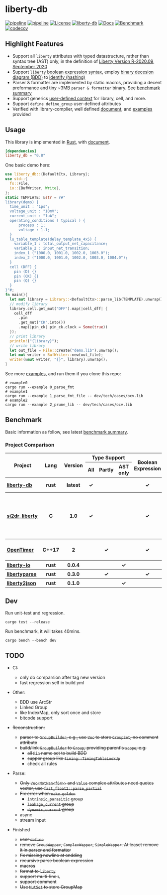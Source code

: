 # liberty-db

[![pipeline](https://github.com/zao111222333/liberty-db/actions/workflows/build.yml/badge.svg?branch=master)](https://github.com/zao111222333/liberty-db/actions/workflows/build.yml)
[![pipeline](https://github.com/zao111222333/liberty-db/actions/workflows/bench_deploy.yml/badge.svg?branch=master)](https://github.com/zao111222333/liberty-db/actions/workflows/bench_deploy.yml)
[![License](https://img.shields.io/badge/License-MIT-blue.svg)](https://opensource.org/licenses/MIT)
[![liberty-db](https://shields.io/crates/v/liberty-db.svg?style=flat-square&label=crates.io)](https://crates.io/crates/liberty-db)
[![Docs](https://docs.rs/liberty-db/badge.svg)](https://docs.rs/liberty-db)
[![Benchmark](https://img.shields.io/badge/Benchmark-8A2BE2)](https://zao111222333.github.io/liberty-db/bench)
[![codecov](https://codecov.io/github/zao111222333/liberty-db/graph/badge.svg?token=AI2BVDIFOI)](https://codecov.io/github/zao111222333/liberty-db)

## Highlight Features

+ Support all `liberty` attributes with typed datastructure, rather than syntax tree (AST) only, in the definition of [Liberty Version R-2020.09, September 2020](https://zao111222333.github.io/liberty-db/2020.09/reference_manual.pdf)
+ Support [`liberty` boolean expression syntax](https://zao111222333.github.io/liberty-db/2020.09/reference_manual.html?field=test&bgn=132.36+132.41&end=132.38+133.13), employ [binary decesion diagram (BDD)](https://github.com/sybila/biodivine-lib-bdd) to [identify (hashing)](https://docs.rs/liberty-db/latest/liberty_db/expression/struct.BddBooleanExpression.html)
+ Parser & formatter are implemented by static macros, providing a decent preformance and tiny ~3MB `parser & formatter` binary. See [benchmark summary](https://zao111222333.github.io/liberty-db/bench)
+ Support generics [user-defined context](https://docs.rs/liberty-db/latest/liberty_db/trait.Ctx.html) for library, cell, and more.
+ Support `define define_group` user-defined attributes
+ Verified with library-complier, well defined [document](https://docs.rs/liberty-db/latest/liberty_db/library/struct.Library.html), and [examples](examples) provided

## Usage

This library is implemented in [Rust](https://doc.rust-lang.org/book/ch01-00-getting-started.html), with [document](https://docs.rs/liberty-db).

```toml
[dependencies]
liberty_db = "0.8"
```

One basic demo here:

```rust
use liberty_db::{DefaultCtx, Library};
use std::{
  fs::File,
  io::{BufWriter, Write},
};
static TEMPLATE: &str = r#"
library(demo) {
  time_unit : "1ps";
  voltage_unit : "10mV";
  current_unit : "1uA";
  operating_conditions ( typical ) {
      process : 1;
      voltage : 1.1;
  }
  lu_table_template(delay_template_4x5) {
    variable_1 : total_output_net_capacitance;
    variable_2 : input_net_transition;
    index_1 ("1000.0, 1001.0, 1002.0, 1003.0");
    index_2 ("1000.0, 1001.0, 1002.0, 1003.0, 1004.0");
  }
  cell (DFF) {
    pin (D) {}
    pin (CK) {}
    pin (Q) {}
  }
}"#;
fn main(){
  let mut library = Library::<DefaultCtx>::parse_lib(TEMPLATE).unwrap();
  // modify library
  library.cell.get_mut("DFF").map(|cell_dff| {
    cell_dff
      .pin
      .get_mut("CK".into())
      .map(|pin_ck| pin_ck.clock = Some(true))
  });
  // print library
  println!("{library}");
  // write library
  let out_file = File::create("demo.lib").unwrap();
  let mut writer = BufWriter::new(out_file);
  write!(&mut writer, "{}", library).unwrap();
}
```

See more [examples](examples), and run them if you clone this repo:

``` shell
# example0
cargo run --example 0_parse_fmt
# example1
cargo run --example 1_parse_fmt_file -- dev/tech/cases/ocv.lib
# example2
cargo run --example 2_prune_lib -- dev/tech/cases/ocv.lib
```

## Benchmark
Basic information as follow, see latest [benchmark summary](https://zao111222333.github.io/liberty-db/bench).

### Project Comparison
<div class="info-table"><table><thead><tr><th rowspan="2" style="font-weight:bold;">Project</th><th rowspan="2" style="font-weight:bold;">Lang</th><th rowspan="2" style="font-weight:bold;">Version</th><th colspan="3" style="text-align:center;font-weight:bold;">Type Support</th><th rowspan="2" style="font-weight:bold;">Boolean<br>Expression</th><th rowspan="2" style="font-weight:bold;">Comment</th></tr><tr><th>All</th><th>Partly</th><th>AST only</th></tr></thead><tbody><tr><th style="text-align:left;padding-left:5px"><a href="https://crates.io/crates/liberty-db">liberty-db</a></th><th>rust</th><th>latest</th><th>✓</th><th></th><th></th><th>✓</th><th>current version</th></tr><tr><th style="text-align:left;padding-left:5px"><a href="https://github.com/csguth/LibertyParser">si2dr_liberty</a></th><th>C</th><th>1.0</th><th>✓</th><th></th><th></th><th>✓</th><th>Synopsys's version at 2005, many attributes are not supported</th></tr><tr><th style="text-align:left;padding-left:5px"><a href="https://github.com/OpenTimer/OpenTimer/tree/a57d03b39886c1e2f113c1a893f5b3fad9199a52">OpenTimer</a></th><th>C++17</th><th>2</th><th></th><th>✓</th><th></th><th>✓</th><th>STA tool's liberty component</th></tr><tr><th style="text-align:left;padding-left:5px"><a href="https://crates.io/crates/liberty-io">liberty-io</a></th><th>rust</th><th>0.0.4</th><th></th><th></th><th>✓</th><th></th><th></th></tr><tr><th style="text-align:left;padding-left:5px"><a href="https://crates.io/crates/libertyparse">libertyparse</a></th><th>rust</th><th>0.3.0</th><th></th><th>✓</th><th></th><th>✓</th><th></th></tr><tr><th style="text-align:left;padding-left:5px"><a href="https://github.com/erihsu/liberty2json/tree/7d0a4f233f143fce9c2844208f4d48033622d93f">liberty2json</a></th><th>rust</th><th>0.1.0</th><th></th><th></th><th>✓</th><th></th><th></th></tr></tbody></table></div>

## Dev

Run unit-test and regression.

```shell
cargo test --release
```

Run benchmark, it will takes 40mins.

```shell
cargo bench --bench dev
```

## TODO
+ CI:
  + only do comparsion after tag new version
  + fast regression self in build.yml
+ Other:
  + BDD use ArcStr
  + Linked Group
  + like IndexMap, only sort once and store
  + bitcode support
+ ~~Reconstruction:~~
  + ~~parser to `GroupBuilder`, e.g., use `Vec` to store `GroupSet`, no comment attribute~~
  + ~~build/link `GroupBuilder` to `Group`, providing parent's `scope`, e.g.~~
    + ~~all `Pin` name set to build BDD~~
    + ~~supper group like `timing::TimingTableLookUp`~~
    + check all rules

+ Parse:
  + ~~Only `Vec<NotNan<f64>>` and `Value` complex attributes need quotes vector, use `fast_float2::parse_partial`~~
  + ~~Fix error when `make_golden`~~
    + ~~`intrinsic_parasitic` group~~
    + ~~`leakage_current` group~~
    + ~~`dynamic_current` group~~
  + async
  + stream input

+ Finished
  + ~~user `define`~~
  + ~~remove `GroupWapper`, `ComplexWapper`, `SimpleWapper`. At leaset remove it in parser and formatter~~
  + ~~fix missing newline at endding~~
  + ~~recursive parse boolean expression~~
  + ~~macros~~
  + ~~format to `liberty`~~
  + ~~support multi-line `\`~~
  + ~~support comment~~
  + ~~Use `MutSet` to store GroupMap~~
